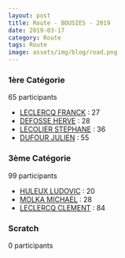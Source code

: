 ```yaml
---
layout: post
title: Route - BOUSIES - 2019
date: 2019-03-17
category: Route
tags: Route
image: assets/img/blog/road.png
---
```


### 1ère Catégorie
65 participants
- [LECLERCQ FRANCK](https://teamspecializedlille.cc/coureurs/leclercqfranck) : 27
- [DEFOSSE HERVE](https://teamspecializedlille.cc/coureurs/defosseherve) : 28
- [LECOLIER STEPHANE](https://teamspecializedlille.cc/coureurs/lecolierstephane) : 36
- [DUFOUR JULIEN](https://teamspecializedlille.cc/coureurs/dufourjulien) : 55

### 3ème Catégorie
99 participants
- [HULEUX LUDOVIC](https://teamspecializedlille.cc/coureurs/huleuxludovic) : 20
- [MOLKA MICHAEL](https://teamspecializedlille.cc/coureurs/molkamichael) : 28
- [LECLERCQ CLEMENT](https://teamspecializedlille.cc/coureurs/leclercqclement) : 84

### Scratch
0 participants
